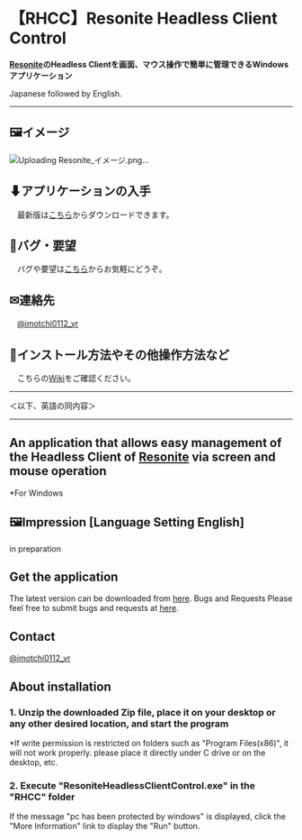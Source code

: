 # 【RHCC】Resonite Headless Client Control  

__[Resonite](https://resonite.com/)のHeadless Clientを画面、マウス操作で簡単に管理できるWindowsアプリケーション__
  
Japanese followed by English.

---

## 🖼イメージ  

![Uploading Resonite_イメージ.png…]()

## ⬇アプリケーションの入手

　最新版は[こちら](https://github.com/imotchi1214/ResoniteHeadlessClientControl/releases)からダウンロードできます。

## 🐞バグ・要望

　バグや要望は[こちら](https://github.com/imotchi1214/ResoniteHeadlessClientControl/issues)からお気軽にどうぞ。

## ✉連絡先

　[@imotchi0112_vr](https://twitter.com/imotchi0112_vr)

## 🔎インストール方法やその他操作方法など

　こちらの[Wiki](https://github.com/imotchi1214/ResoniteHeadlessClientControl/wiki)をご確認ください。

---

＜以下、英語の同内容＞

---

## An application that allows easy management of the Headless Client of [Resonite](https://resonite.com/) via screen and mouse operation

*For Windows

## 🖼Impression [Language Setting English]  

in preparation

## Get the application

The latest version can be downloaded from [here](https://github.com/imotchi1214/ResoniteHeadlessClientControl/releases).
Bugs and Requests
Please feel free to submit bugs and requests at [here](https://github.com/imotchi1214/ResoniteHeadlessClientControl/issues).

## Contact

[@imotchi0112_vr](https://twitter.com/imotchi0112_vr)

## About installation

### 1. Unzip the downloaded Zip file, place it on your desktop or any other desired location, and start the program

*If write permission is restricted on folders such as "Program Files(x86)", it will not work properly. please place it directly under C drive or on the desktop, etc.

### 2. Execute "ResoniteHeadlessClientControl.exe" in the "RHCC" folder

If the message "pc has been protected by windows" is displayed, click the "More Information" link to display the "Run" button.
